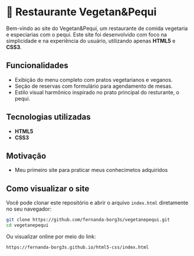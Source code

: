# 🌿 Restaurante Vegetan&Pequi

Bem-vindo ao site do Vegetan&Pequi, um restaurante de comida vegetaria e especiarias com o pequi. Este site foi desenvolvido com foco na simplicidade e na experiência do usuário, utilizando apenas **HTML5** e **CSS3**.

## Funcionalidades

- Exibição do menu completo com pratos vegetarianos e veganos.
- Seção de reservas com formulário para agendamento de mesas.
- Estilo visual harmônico inspirado no prato principal do resturante, o pequi.

## Tecnologias utilizadas

- **HTML5**  
- **CSS3**

## Motivação

- Meu primeiro site para praticar meus conhecimetos adquiridos

## Como visualizar o site

Você pode clonar este repositório e abrir o arquivo `index.html` diretamente no seu navegador:

```bash
git clone https://github.com/fernanda-borg3s/vegetanepequi.git
cd vegetanepequi
```
Ou visualizar online por meio do link:
```bash
https://fernanda-borg3s.github.io/html5-css/index.html
```
